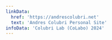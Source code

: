 ```yaml
---
linkData:
  href: 'https://andrescolubri.net'
  text: 'Andres Colubri Personal Site'
infoData: 'Colubri Lab (CoLabo) 2024'
---
```

